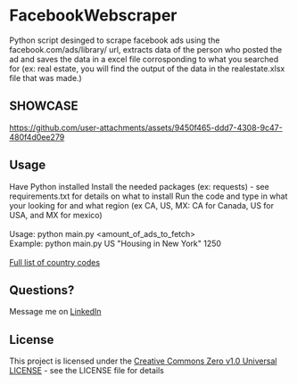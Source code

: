 # FacebookWebscraper
Python script desinged to scrape facebook ads using the facebook.com/ads/library/ url, extracts data of the person who posted the ad and saves the data in a excel file
corrosponding to what you searched for (ex: real estate, you will find the output of the data in the realestate.xlsx file that was made.)


## SHOWCASE
https://github.com/user-attachments/assets/9450f465-ddd7-4308-9c47-480f4d0ee279


## Usage
Have Python installed
Install the needed packages (ex: requests) - see requirements.txt for details on what to install
Run the code and type in what your looking for and what region (ex CA, US, MX: CA for Canada, US for USA, and MX for mexico)<br/><br/>
Usage: python main.py <countryCode> <query> <amount_of_ads_to_fetch><br/>
Example: python main.py US "Housing in New York" 1250<br/><br/>
[Full list of country codes](https://www.iban.com/country-codes)


## Questions?
Message me on [LinkedIn](https://www.linkedin.com/in/mohammed-a-1840b129b/)


## License
This project is licensed under the [Creative Commons Zero v1.0 Universal LICENSE](https://github.com/Mohammed8339/CipherMate/blob/main/LICENSE) - see the LICENSE file for details

